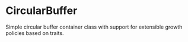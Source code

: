 # CircularBuffer

Simple circular buffer container class with support for extensible growth policies based on traits.
